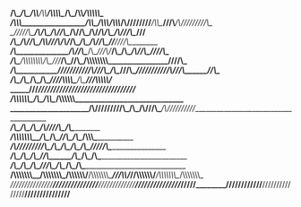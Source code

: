 ______/\\\______________________/\\\_____/\\\\____________/\\\\__________________/\\\\\\\\\____________/\\\_____/\\\\_____/\\\\\\\\\\\___                
 __/\\\\\\\____________________/\\\\\____\/\\\\\\________/\\\\\\_______________/\\\////////___________/\\\\\____\///\\___/\\\/////////\\\_               
  _\/////\\\__________________/\\\/\\\____\/\\\//\\\____/\\\//\\\_____________/\\\/__________________/\\\/\\\_____/\\/___\//\\\______\///__              
   _____\/\\\________________/\\\/\/\\\____\/\\\\///\\\/\\\/_\/\\\____________/\\\__________________/\\\/\/\\\____\//______\////\\\_________             
    _____\/\\\______________/\\\/__\/\\\____\/\\\__\///\\\/___\/\\\___________\/\\\________________/\\\/__\/\\\________________\////\\\______            
     _____\/\\\____________/\\\\\\\\\\\\\\\\_\/\\\____\///_____\/\\\___________\//\\\_____________/\\\\\\\\\\\\\\\\________________\////\\\___           
      _____\/\\\___________\///////////\\\//__\/\\\_____________\/\\\____________\///\\\__________\///////////\\\//__________/\\\______\//\\\__          
       _____\/\\\_____________________\/\\\____\/\\\_____________\/\\\______________\////\\\\\\\\\___________\/\\\___________\///\\\\\\\\\\\/___         
        _____\///______________________\///_____\///______________\///__________________\/////////____________\///______________\///////////_____        
______________________________________/\\\\\\\\\\\\\____/\\\___________________/\\\\\__________/\\\\\\\\\\\\_____________________________________        
 _____________________________________\/\\\/////////\\\_\/\\\_________________/\\\///\\\______/\\\//////////______________________________________       
  _____________________________________\/\\\_______\/\\\_\/\\\_______________/\\\/__\///\\\___/\\\_________________________________________________      
   _____________________________________\/\\\\\\\\\\\\\\__\/\\\______________/\\\______\//\\\_\/\\\____/\\\\\\\_____________________________________     
    _____________________________________\/\\\/////////\\\_\/\\\_____________\/\\\_______\/\\\_\/\\\___\/////\\\_____________________________________    
     _____________________________________\/\\\_______\/\\\_\/\\\_____________\//\\\______/\\\__\/\\\_______\/\\\_____________________________________   
      _____________________________________\/\\\_______\/\\\_\/\\\______________\///\\\__/\\\____\/\\\_______\/\\\_____________________________________  
       __/\\\\\\\\\\\\\\\__/\\\\\\\\\\\\\\\_\/\\\\\\\\\\\\\/__\/\\\\\\\\\\\\\\\____\///\\\\\/_____\//\\\\\\\\\\\\/___/\\\\\\\\\\\\\\\__/\\\\\\\\\\\\\\\_ 
        _\///////////////__\///////////////__\/////////////____\///////////////_______\/////________\////////////____\///////////////__\///////////////__
